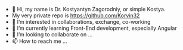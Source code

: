 - 👋 Hi, my name is Dr. Kostyantyn Zagorodniy, or simple Kostya.
- My very private repo is https://github.com/Korvin32
- 👀 I’m interested in collaborations, exchange, co-working
- 🌱 I’m currently learning Front-End development, especially Angular
- 💞️ I’m looking to collaborate on ...
- 📫 How to reach me ...

<!---
DoktorZ/DoktorZ is a ✨ special ✨ repository because its `README.md` (this file) appears on your GitHub profile.
You can click the Preview link to take a look at your changes.
--->
